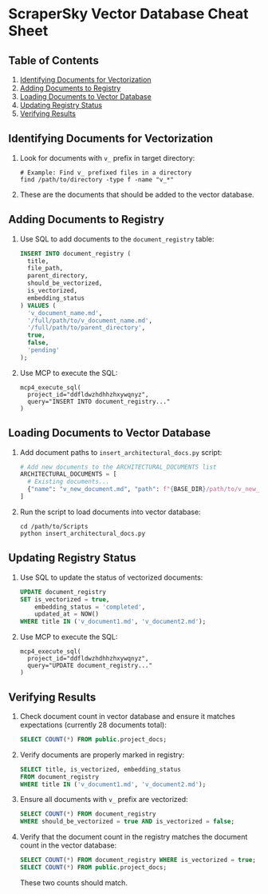 # ScraperSky Vector Database Cheat Sheet

## Table of Contents
1. [Identifying Documents for Vectorization](#identifying-documents-for-vectorization)
2. [Adding Documents to Registry](#adding-documents-to-registry)
3. [Loading Documents to Vector Database](#loading-documents-to-vector-database)
4. [Updating Registry Status](#updating-registry-status)
5. [Verifying Results](#verifying-results)

## Identifying Documents for Vectorization

1. Look for documents with `v_` prefix in target directory:
   ```
   # Example: Find v_ prefixed files in a directory
   find /path/to/directory -type f -name "v_*"
   ```

2. These are the documents that should be added to the vector database.

## Adding Documents to Registry

1. Use SQL to add documents to the `document_registry` table:
   ```sql
   INSERT INTO document_registry (
     title, 
     file_path,
     parent_directory,
     should_be_vectorized,
     is_vectorized,
     embedding_status
   ) VALUES (
     'v_document_name.md',
     '/full/path/to/v_document_name.md',
     '/full/path/to/parent_directory',
     true,
     false,
     'pending'
   );
   ```

2. Use MCP to execute the SQL:
   ```
   mcp4_execute_sql(
     project_id="ddfldwzhdhhzhxywqnyz",
     query="INSERT INTO document_registry..."
   )
   ```

## Loading Documents to Vector Database

1. Add document paths to `insert_architectural_docs.py` script:
   ```python
   # Add new documents to the ARCHITECTURAL_DOCUMENTS list
   ARCHITECTURAL_DOCUMENTS = [
     # Existing documents...
     {"name": "v_new_document.md", "path": f"{BASE_DIR}/path/to/v_new_document.md"}
   ]
   ```

2. Run the script to load documents into vector database:
   ```
   cd /path/to/Scripts
   python insert_architectural_docs.py
   ```

## Updating Registry Status

1. Use SQL to update the status of vectorized documents:
   ```sql
   UPDATE document_registry 
   SET is_vectorized = true, 
       embedding_status = 'completed', 
       updated_at = NOW() 
   WHERE title IN ('v_document1.md', 'v_document2.md');
   ```

2. Use MCP to execute the SQL:
   ```
   mcp4_execute_sql(
     project_id="ddfldwzhdhhzhxywqnyz",
     query="UPDATE document_registry..."
   )
   ```

## Verifying Results

1. Check document count in vector database and ensure it matches expectations (currently 28 documents total):
   ```sql
   SELECT COUNT(*) FROM public.project_docs;
   ```

2. Verify documents are properly marked in registry:
   ```sql
   SELECT title, is_vectorized, embedding_status 
   FROM document_registry 
   WHERE title IN ('v_document1.md', 'v_document2.md');
   ```

3. Ensure all documents with `v_` prefix are vectorized:
   ```sql
   SELECT COUNT(*) FROM document_registry 
   WHERE should_be_vectorized = true AND is_vectorized = false;
   ```

4. Verify that the document count in the registry matches the document count in the vector database:
   ```sql
   SELECT COUNT(*) FROM document_registry WHERE is_vectorized = true;
   SELECT COUNT(*) FROM public.project_docs;
   ```
   These two counts should match.

